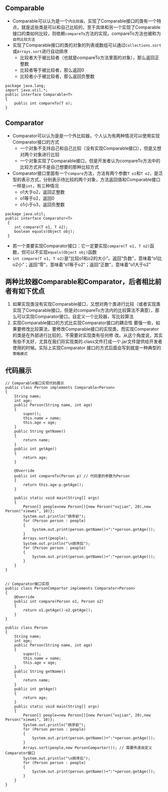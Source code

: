 ## Comparable
- Comparable可以认为是一个`内比较器`，实现了Comparable接口的类有一个特点，就是这些类是可以和自己比较的，至于具体和另一个实现了Comparable接口的类如何比较，则依赖`compareTo`方法的实现，compareTo方法也被称为`自然比较方法`
- 实现了Comparable接口的类的对象的列表或数组可以通过`Collections.sort`或`Arrays.sort`进行自动排序
   * 比较者大于被比较者（也就是compareTo方法里面的对象），那么返回正整数
   * 比较者等于被比较者，那么返回0
   * 比较者小于被比较者，那么返回负整数
```
package java.lang;
import java.util.*;
public interface Comparable<T> 
{
    public int compareTo(T o);
}
```

## Comparator
- Comparator可以认为是是一个外比较器，个人认为有两种情况可以使用实现Comparator接口的方式
   * 一个对象不支持自己和自己比较（没有实现Comparable接口），但是又想对两个对象进行比较
   * 一个对象实现了Comparable接口，但是开发者认为compareTo方法中的比较方式并不是自己想要的那种比较方式
- Comparator接口里面有一个`compare`方法，方法有两个参数`T o1`和`T o2`，是泛型的表示方式，分别表示待比较的两个对象，方法返回值和Comparable接口一样是`int`，有三种情况
    * o1大于o2，返回正整数
    * o1等于o2，返回0
    * o1小于o3，返回负整数
```
package java.util;
public interface Comparator<T>
 {
    int compare(T o1, T o2);
    boolean equals(Object obj);
 }
```
- 若一个类要实现Comparator接口：它一定要实现`compare(T o1, T o2)`函数，但可以不实现`equals(Object obj)`函数
- `int compare(T o1, T o2)`是“比较o1和o2的大小”。返回“负数”，意味着“o1比o2小”；返回“零”，意味着“o1等于o2”；返回“正数”，意味着“o1大于o2”

## 两种比较器Comparable和Comparator，后者相比前者有如下优点
1. 如果实现类没有实现Comparable接口，又想对两个类进行比较（或者实现类实现了Comparable接口，但是对compareTo方法内的比较算法不满意），那么可以实现Comparator接口，自定义一个比较器，写比较算法
2. 实现Comparable接口的方式比实现Comparator接口的耦合性 要强一些，如果要修改比较算法，要修改Comparable接口的实现类，而实现Comparator的类是在外部进行比较的，不需要对实现类有任何修 改。从这个角度说，其实有些不太好，尤其在我们将实现类的.class文件打成一个.jar文件提供给开发者使用的时候。实际上实现Comparator 接口的方式后面会写到就是一种典型的`策略模式`

## 代码展示
```
// Comparable接口实现代码展示
public class Person implements Comparable<Person>
{
    String name;
    int age;
    public Person(String name, int age)
    {
        super();
        this.name = name;
        this.age = age;
    }
    public String getName()
    {
        return name;
    }
    public int getAge()
    {
        return age;
    }

    @Override
    public int compareTo(Person p) // 代码里的参数为Person
    {
        return this.age-p.getAge();
    }

    public static void main(String[] args)
    {
        Person[] people=new Person[]{new Person("xujian", 20),new Person("xiewei", 10)};
        System.out.println("排序前");
        for (Person person : people)
        {
            System.out.print(person.getName()+":"+person.getAge());
        }
        Arrays.sort(people);
        System.out.println("\n排序后");
        for (Person person : people)
        {
            System.out.print(person.getName()+":"+person.getAge());
        }
    }
}


// Comparator接口实现
public class PersonCompartor implements Comparator<Person>
{
    @Override
    public int compare(Person o1, Person o2)
    {
        return o1.getAge()-o2.getAge();
    }
}

public class Person
{
    String name;
    int age;
    public Person(String name, int age)
    {
        super();
        this.name = name;
        this.age = age;
    }
    public String getName()
    {
        return name;
    }
    public int getAge()
    {
        return age;
    }
    public static void main(String[] args)
    {
        Person[] people=new Person[]{new Person("xujian", 20),new Person("xiewei", 10)};
        System.out.println("排序前");
        for (Person person : people)
        {
            System.out.print(person.getName()+":"+person.getAge());
        }
        Arrays.sort(people,new PersonCompartor()); // 需要传递自定义Comparator接口
        System.out.println("\n排序后");
        for (Person person : people)
        {
            System.out.print(person.getName()+":"+person.getAge());
        }
    }
}
```